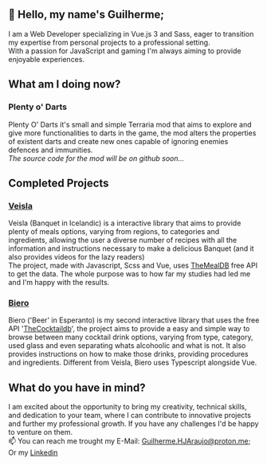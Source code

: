 ## 👋 Hello, my name's Guilherme;  
I am a Web Developer specializing in Vue.js 3 and Sass, eager to transition my expertise from personal projects to a professional setting.  
With a  passion for JavaScript and gaming I'm always aiming to provide enjoyable experiences. 
## What am I doing now?
### Plenty o' Darts  
Plenty O' Darts it's small and simple Terraria mod that aims to explore and give more functionalities to darts in the game, the mod alters the properties of existent darts and create new ones capable of ignoring enemies defences and immunities.  
_The source code for the mod will be on github soon..._  

## Completed Projects
### [Veisla](https://veisla.vercel.app)  
Veisla (Banquet in Icelandic) is a interactive library that aims to provide plenty of meals options, varying from regions, to categories and ingredients, allowing the user a diverse number of recipes with all the information and instructions necessary to make a delicious Banquet (and it also provides videos for the lazy readers)   
The project, made with Javascript, Scss and Vue, uses [TheMealDB](themealdb.com) free API to get the data.
The whole purpose was to how far my studies had led me and I'm happy with the results.  

### [Biero](https://github.com/guilherme-hja/biero)
Biero ('Beer' in Esperanto) is my second interactive library that uses the free API '[TheCocktaildb](Thecocktaildb.com)', the project aims to provide a easy and simple way to browse between many cocktail drink options, varying from type, category, used glass and even separating whats alcohoolic and what is not. It also provides instructions on how to make those drinks, providing procedures and ingredients.
Different from Veisla, Biero uses Typescript alongside Vue.

## What do you have in mind?
I am excited about the opportunity to bring my creativity, technical skills, and dedication to your team, where I can contribute to innovative projects and further my professional growth.
If you have any challenges I'd be happy to venture on them.  
📫 You can reach me trought my E-Mail: Guilherme.HJAraujo@proton.me;  
Or my [Linkedin](https://linkedin.com/in/guilherme-hj-araujo)

<!---
Guilherme-HJA/Guilherme-HJA is a ✨ special ✨ repository because its `README.md` (this file) appears on your GitHub profile.
You can click the Preview link to take a look at your changes.
--->
